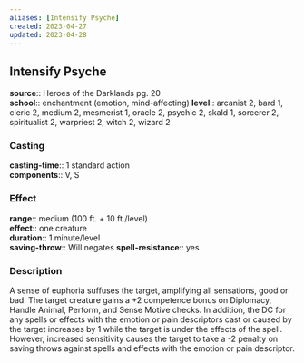 ```yaml
---
aliases: [Intensify Psyche]
created: 2023-04-27
updated: 2023-04-28
---
```


## Intensify Psyche

**source**:: Heroes of the Darklands pg. 20  
**school**:: enchantment (emotion, mind-affecting)
**level**:: arcanist 2, bard 1, cleric 2, medium 2, mesmerist 1, oracle 2, psychic 2, skald 1, sorcerer 2, spiritualist 2, warpriest 2, witch 2, wizard 2

### Casting

**casting-time**:: 1 standard action  
**components**:: V, S

### Effect

**range**:: medium (100 ft. + 10 ft./level)  
**effect**:: one creature  
**duration**:: 1 minute/level  
**saving-throw**:: Will negates
**spell-resistance**:: yes

### Description

A sense of euphoria suffuses the target, amplifying all sensations, good or bad. The target creature gains a +2 competence bonus on Diplomacy, Handle Animal, Perform, and Sense Motive checks. In addition, the DC for any spells or effects with the emotion or pain descriptors cast or caused by the target increases by 1 while the target is under the effects of the spell. However, increased sensitivity causes the target to take a -2 penalty on saving throws against spells and effects with the emotion or pain descriptor.
